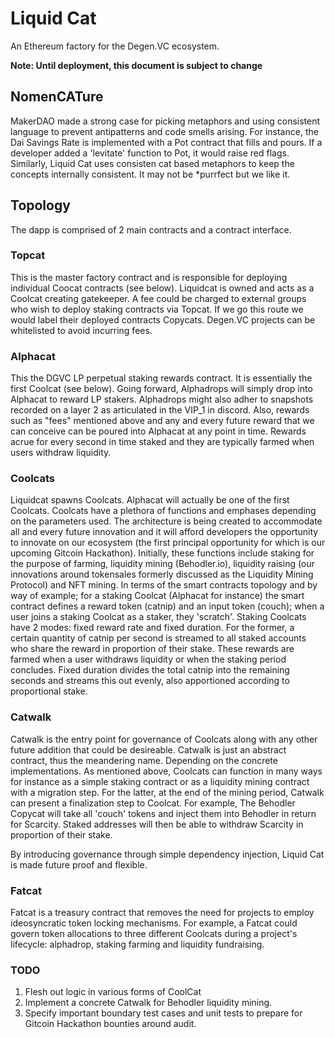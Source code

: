 # Liquid Cat
An Ethereum factory for the Degen.VC ecosystem.

**Note: Until deployment, this document is subject to change**

## NomenCATure
MakerDAO made a strong case for picking metaphors and using consistent language to prevent antipatterns and code smells arising. For instance, the Dai Savings Rate is implemented with a Pot contract that fills and pours. If a developer added a 'levitate' function to Pot, it would raise red flags. 
Similarly, Liquid Cat uses consisten cat based metaphors to keep the concepts internally consistent. It may not be *purrfect but we like it.

## Topology
The dapp is comprised of 2 main contracts and a contract interface. 

### Topcat
This is the master factory contract and is responsible for deploying individual Coocat contracts (see below). Liquidcat is owned and acts as a Coolcat creating gatekeeper. A fee could be charged to external groups who wish to deploy staking contracts via Topcat. If we go this route we would label their deployed contracts Copycats. Degen.VC projects can be whitelisted to avoid incurring fees.

### Alphacat
This the DGVC LP perpetual staking rewards contract. It is essentially the first Coolcat (see below). Going forward, Alphadrops will simply drop into Alphacat to reward LP stakers. Alphadrops might also adher to <fpieper> snapshots recorded on a layer 2 as articulated in the VIP_1 in discord. Also, rewards such as "fees" mentioned above and any and every future reward that we can conceive can be poured into Alphacat at any point in time. Rewards acrue for every second in time staked and they are typically farmed when users withdraw liquidity.

### Coolcats
Liquidcat spawns Coolcats. Alphacat will actually be one of the first Coolcats. Coolcats have a plethora of functions and emphases depending on the parameters used. The architecture is being created to accommodate all and every future innovation and it will afford developers the opportunity to innovate on our ecosystem (the first principal opportunity for which is our upcoming Gitcoin Hackathon). Initially, these functions include staking for the purpose of farming, liquidity mining (Behodler.io), liquidity raising (our innovations around tokensales formerly discussed as the Liquidity Mining Protocol) and NFT mining.  In terms of the smart contracts topology and by way of example; for a staking Coolcat (Alphacat for instance) the smart contract defines a reward token (catnip) and an input token (couch); when a user joins a staking Coolcat as a staker, they 'scratch'. Staking Coolcats have 2 modes: fixed reward rate and fixed duration. For the former, a certain quantity of catnip per second is streamed to all staked accounts who share the reward in proportion of their stake. These rewards are farmed when a user withdraws liquidity or when the staking period concludes. Fixed duration divides the total catnip into the remaining seconds and streams this out evenly, also apportioned according to proportional stake.

### Catwalk
Catwalk is the entry point for governance of Coolcats along with any other future addition that could be desireable. Catwalk is just an abstract contract, thus the meandering name. Depending on the concrete implementations. As mentioned above, Coolcats can function in many ways for instance as a simple staking contract or as a liquidity mining contract with a migration step. For the latter, at the end of the mining period, Catwalk can present a finalization step to Coolcat. For example, The Behodler Copycat will take all 'couch' tokens and inject them into Behodler in return for Scarcity. Staked addresses will then be able to withdraw Scarcity in proportion of their stake. 

By introducing governance through simple dependency injection, Liquid Cat is made future proof and flexible.

### Fatcat
Fatcat is a treasury contract that removes the need for projects to employ ideosyncratic token locking mechanisms. For example, a Fatcat could govern token allocations to three different Coolcats during a project's lifecycle: alphadrop, staking farming and liquidity fundraising.

### TODO
1. Flesh out logic in various forms of CoolCat
2. Implement a concrete Catwalk for Behodler liquidity mining.
3. Specify important boundary test cases and unit tests to prepare for Gitcoin Hackathon bounties around audit.
